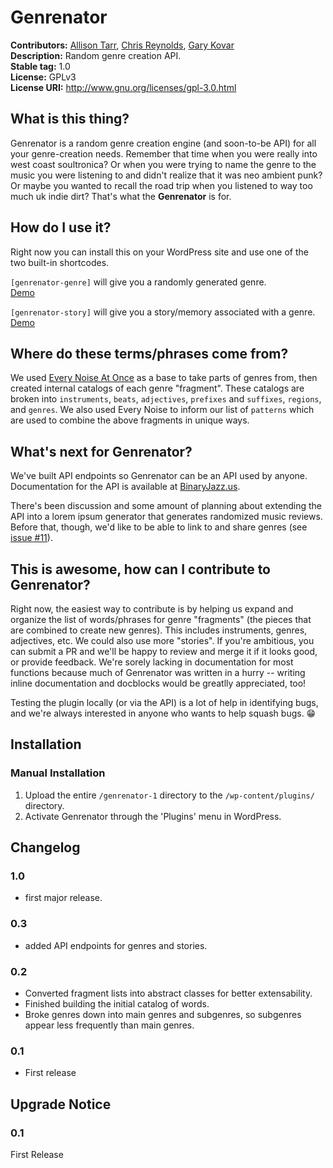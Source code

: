 # Genrenator #
**Contributors:**      [Allison Tarr](https://github.com/allisonplus), [Chris Reynolds](https://github.com/jazzsequence), [Gary Kovar](https://github.com/binarygary)  
**Description:**       Random genre creation API.  
**Stable tag:**        1.0  
**License:**           GPLv3  
**License URI:**       http://www.gnu.org/licenses/gpl-3.0.html  

## What is this thing? ##
Genrenator is a random genre creation engine (and soon-to-be API) for all your genre-creation needs. Remember that time when you were really into west coast soultronica? Or when you were trying to name the genre to the music you were listening to and didn't realize that it was neo ambient punk? Or maybe you wanted to recall the road trip when you listened to way too much uk indie dirt? That's what the **Genrenator** is for.

## How do I use it? ##
Right now you can install this on your WordPress site and use one of the two built-in shortcodes.

`[genrenator-genre]` will give you a randomly generated genre.  
[Demo](https://binaryjazz.us/genrenator/)

`[genrenator-story]` will give you a story/memory associated with a genre.  
[Demo](https://binaryjazz.us/genrenator-story/)

## Where do these terms/phrases come from? ##
We used [Every Noise At Once](http://everynoise.com/everynoise1d.cgi?scope=all) as a base to take parts of genres from, then created internal catalogs of each genre "fragment". These catalogs are broken into `instruments`, `beats`, `adjectives`, `prefixes` and `suffixes`, `regions`, and `genres`. We also used Every Noise to inform our list of `patterns` which are used to combine the above fragments in unique ways.

## What's next for Genrenator? ##
We've built API endpoints so Genrenator can be an API used by anyone. Documentation for the API is available at [BinaryJazz.us](https://binaryjazz.us/genrenator-api). 

There's been discussion and some amount of planning about extending the API into a lorem ipsum generator that generates randomized music reviews. Before that, though, we'd like to be able to link to and share genres (see [issue #11](https://github.com/BinaryJazz/genrenator/issues/11)).

## This is awesome, how can I contribute to Genrenator? ##
Right now, the easiest way to contribute is by helping us expand and organize the list of words/phrases for genre "fragments" (the pieces that are combined to create new genres). This includes instruments, genres, adjectives, etc. We could also use more "stories". If you're ambitious, you can submit a PR and we'll be happy to review and merge it if it looks good, or provide feedback. We're sorely lacking in documentation for most functions because much of Genrenator was written in a hurry -- writing inline documentation and docblocks would be greatlly appreciated, too!

Testing the plugin locally (or via the API) is a lot of help in identifying bugs, and we're always interested in anyone who wants to help squash bugs. 😁

## Installation ##

### Manual Installation ###

1. Upload the entire `/genrenator-1` directory to the `/wp-content/plugins/` directory.
2. Activate Genrenator through the 'Plugins' menu in WordPress.

## Changelog ##

### 1.0 ###
* first major release.

### 0.3 ###
* added API endpoints for genres and stories.

### 0.2 ###
* Converted fragment lists into abstract classes for better extensability. 
* Finished building the initial catalog of words.
* Broke genres down into main genres and subgenres, so subgenres appear less frequently than main genres.

### 0.1 ###
* First release

## Upgrade Notice ##

### 0.1 ###
First Release
